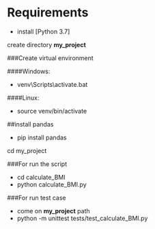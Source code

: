 # Requirements

- install [Python 3.7]

create directory <b>my_project</b>

###Create virtual environment

####Windows:
- venv\Scripts\activate.bat

####Linux:
- source venv/bin/activate

##install pandas
- pip install pandas

cd my_project

###For run the script
- cd calculate_BMI
- python calculate_BMI.py

###For run test case
- come on <b>my_project</b> path
- python -m unittest tests/test_calculate_BMI.py





